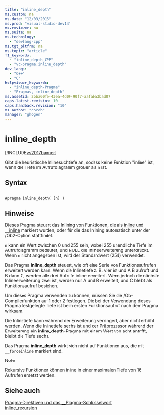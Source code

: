 ```yaml
---
title: "inline_depth"
ms.custom: na
ms.date: "12/03/2016"
ms.prod: "visual-studio-dev14"
ms.reviewer: na
ms.suite: na
ms.technology: 
  - "devlang-cpp"
ms.tgt_pltfrm: na
ms.topic: "article"
f1_keywords: 
  - "inline_depth_CPP"
  - "vc-pragma.inline_depth"
dev_langs: 
  - "C++"
  - "C"
helpviewer_keywords: 
  - "inline_depth-Pragma"
  - "Pragmas, inline_depth"
ms.assetid: 2bba60fe-43ea-4d09-90f7-aafaba3bad07
caps.latest.revision: 10
caps.handback.revision: "10"
ms.author: "corob"
manager: "ghogen"
---
```

# inline_depth
[!INCLUDE[vs2017banner](../assembler/inline/includes/vs2017banner.md)]

Gibt die heuristische Inlinesuchtiefe an, sodass keine Funktion "inline" ist, wenn die Tiefe im Aufrufdiagramm größer als `n` ist.  
  
## Syntax  
  
```  
  
#pragma inline_depth( [n] )  
```  
  
## Hinweise  
 Dieses Pragma steuert das Inlining von Funktionen, die als [inline](../misc/inline-inline-forceinline.md) und [\_\_inline](../misc/inline-inline-forceinline.md) markiert wurden, oder für die das Inlining automatisch unter der \/Ob2\-Option stattfindet.  
  
 `n` kann ein Wert zwischen 0 und 255 sein, wobei 255 unendliche Tiefe im Aufrufdiagramm bedeutet, und NULL die Inlineerweiterung unterdrückt.  Wenn `n` nicht angegeben ist, wird der Standardwert \(254\) verwendet.  
  
 Das Pragma **inline\_depth** steuert, wie oft eine Serie von Funktionsaufrufen erweitert werden kann.  Wenn die Inlinetiefe z. B. vier ist und A B aufruft und B dann C, werden alle drei Aufrufe inline erweitert.  Wenn jedoch die nächste Inlineerweiterung zwei ist, werden nur A und B erweitert, und C bleibt als Funktionsaufruf bestehen.  
  
 Um dieses Pragma verwenden zu können, müssen Sie die \/Ob\-Compilerfunktion auf 1 oder 2 festlegen.  Die bei der Verwendung dieses Pragma festgelegte Tiefe ist beim ersten Funktionsaufruf nach dem Pragma wirksam.  
  
 Die Inlinetiefe kann während der Erweiterung verringert, aber nicht erhöht werden.  Wenn die Inlinetiefe sechs ist und der Präprozessor während der Erweiterung ein **inline\_depth**\-Pragma mit einem Wert von acht antrifft, bleibt die Tiefe sechs.  
  
 Das Pragma **inline\_depth** wirkt sich nicht auf Funktionen aus, die mit `__forceinline` markiert sind.  
  
> [!NOTE]
>  Rekursive Funktionen können inline in einer maximalen Tiefe von 16 Aufrufen ersetzt werden.  
  
## Siehe auch  
 [Pragma\-Direktiven und das \_\_Pragma\-Schlüsselwort](../preprocessor/pragma-directives-and-the-pragma-keyword.md)   
 [inline\_recursion](../preprocessor/inline-recursion.md)